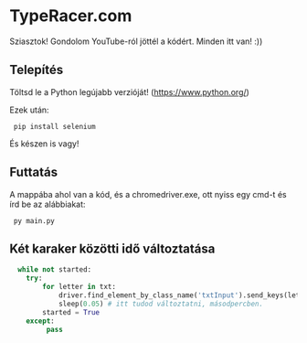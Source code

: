 # TypeRacer.com
Sziasztok! Gondolom YouTube-ról jöttél a kódért.
Minden itt van! :))

## Telepítés

Töltsd le a Python legújabb verzióját! (https://www.python.org/)

Ezek után:
```
 pip install selenium
```
És készen is vagy!

## Futtatás

A mappába ahol van a kód, és a chromedriver.exe, ott nyiss egy cmd-t és írd be az alábbiakat:
```
 py main.py
```
## Két karaker közötti idő változtatása
```python
  while not started:
    try:
        for letter in txt:
            driver.find_element_by_class_name('txtInput').send_keys(letter)
            sleep(0.05) # itt tudod változtatni, másodpercben.
        started = True
    except:
         pass
```
